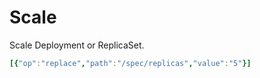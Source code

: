 # Scale 

Scale Deployment or ReplicaSet.

```yaml
[{"op":"replace","path":"/spec/replicas","value":"5"}]
```

